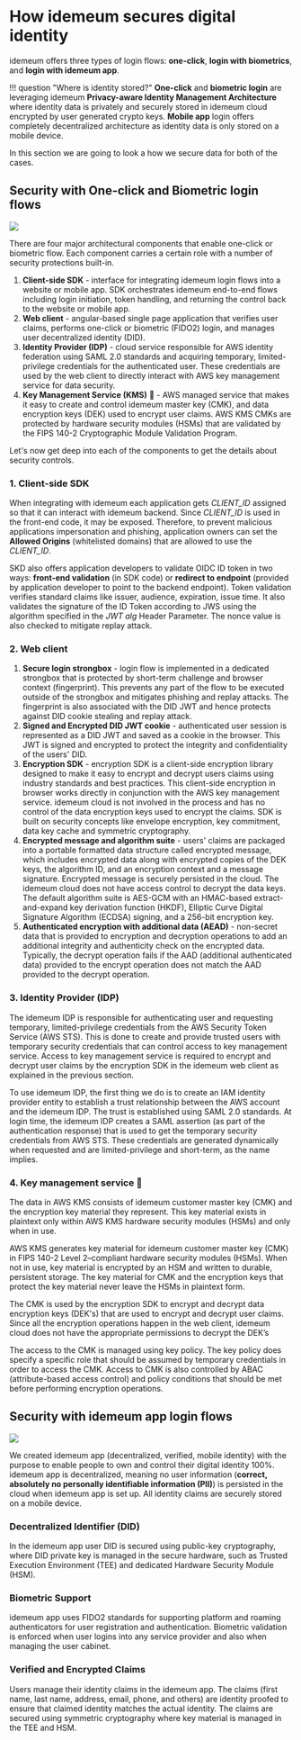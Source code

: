 # How idemeum secures digital identity

idemeum offers three types of login flows: **one-click**, **login with biometrics**, and **login with idemeum app**.

!!! question "Where is identity stored?"
	**One-click** and **biometric login** are leveraging idemeum **Privacy-aware Identity Management Architecture** where identity data is privately and securely stored in idemeum cloud encrypted by user generated crypto keys. **Mobile app** login offers completely decentralized architecture as identity data is only stored on a mobile device. 

In this section we are going to look a how we secure data for both of the cases. 

## Security with One-click and Biometric login flows

![](/assets/security/architecture1.png)

There are four major architectural components that enable one-click or biometric flow. Each component carries a certain role with a number of security protections built-in. 

1. **Client-side SDK** - interface for integrating idemeum login flows into a website or mobile app. SDK orchestrates idemeum end-to-end flows including login initiation, token handling, and returning the control back to the website or mobile app.
2. **Web client** - angular-based single page application that verifies user claims, performs one-click or biometric (FIDO2) login, and manages user decentralized identity (DID). 
3. **Identity Provider (IDP)** - cloud service responsible for AWS identity federation using SAML 2.0 standards and acquiring temporary, limited-privilege credentials for the authenticated user. These credentials are used by the web client to directly interact with AWS key management service for data security.
4. **Key Management Service (KMS)** 🔑 - AWS managed service that makes it easy to create and control idemeum master key (CMK), and data encryption keys (DEK) used to encrypt user claims. AWS KMS CMKs are protected by hardware security modules (HSMs) that are validated by the FIPS 140-2 Cryptographic Module Validation Program.

Let's now get deep into each of the components to get the details about security controls.

### 1. Client-side SDK

When integrating with idemeum each application gets *CLIENT_ID* assigned so that it can interact with idemeum backend. Since *CLIENT_ID* is used in the front-end code, it may be exposed. Therefore, to prevent malicious applications impersonation and phishing, application owners can set the **Allowed Origins** (whitelisted domains) that are allowed to use the *CLIENT_ID*.

SKD also offers application developers to validate OIDC ID token in two ways: **front-end validation** (in SDK code) or **redirect to endpoint** (provided by application developer to point to the backend endpoint). Token validation verifies standard claims like issuer, audience, expiration, issue time. It also validates the signature of the ID Token according to JWS using the algorithm specified in the *JWT alg* Header Parameter. The nonce value is also checked to mitigate replay attack.

### 2. Web client

1. **Secure login strongbox** - login flow is implemented in a dedicated strongbox that is protected by short-term challenge and browser context (fingerprint). This prevents any part of the flow to be executed outside of the strongbox and mitigates phishing and replay attacks. The fingerprint is also associated with the DID JWT and hence protects against DID cookie stealing and replay attack.
2. **Signed and Encrypted DID JWT cookie** - authenticated user session is represented as a DID JWT and saved as a cookie in the browser. This JWT is signed and encrypted to protect the integrity and confidentiality of the users' DID.
3. **Encryption SDK** - encryption SDK is a client-side encryption library designed to make it easy to encrypt and decrypt users claims using industry standards and best practices. This client-side encryption in browser works directly in conjunction with the AWS key management service. idemeum cloud is not involved in the process and has no control of the data encryption keys used to encrypt the claims. SDK is built on security concepts like envelope encryption, key commitment, data key cache and symmetric cryptography.
4. **Encrypted message and algorithm suite** - users' claims are packaged into a portable formatted data structure called encrypted message, which includes encrypted data along with encrypted copies of the DEK keys, the algorithm ID, and an encryption context and a message signature. Encrypted message is securely persisted in the cloud. The idemeum cloud does not have access control to decrypt the data keys. The default algorithm suite is AES-GCM with an HMAC-based extract-and-expand key derivation function (HKDF), Elliptic Curve Digital Signature Algorithm (ECDSA) signing, and a 256-bit encryption key. 
5. **Authenticated encryption with additional data (AEAD)** - non-secret data that is provided to encryption and decryption operations to add an additional integrity and authenticity check on the encrypted data. Typically, the decrypt operation fails if the AAD (additional authenticated data) provided to the encrypt operation does not match the AAD provided to the decrypt operation.

### 3. Identity Provider (IDP)

The idemeum IDP is responsible for authenticating user and requesting temporary, limited-privilege credentials from the AWS Security Token Service (AWS STS). This is done to create and provide trusted users with temporary security credentials that can control access to key management service. Access to key management service is required to encrypt and decrypt user claims by the encryption SDK in the idemeum web client as explained in the previous section. 

To use idemeum IDP, the first thing we do is to create an IAM identity provider entity to establish a trust relationship between the AWS account and the idemeum IDP.  The trust is established using SAML 2.0 standards. At login time, the idemeum IDP creates a SAML assertion (as part of the authentication response) that is used to get the temporary security credentials from AWS STS. These credentials are generated dynamically when requested and are limited-privilege and short-term, as the name implies. 

### 4. Key management service 🔑 

The data in AWS KMS consists of idemeum customer master key (CMK) and the encryption key material they represent. This key material exists in plaintext only within AWS KMS hardware security modules (HSMs) and only when in use.

AWS KMS generates key material for idemeum customer master key (CMK) in FIPS 140-2 Level 2–compliant hardware security modules (HSMs). When not in use, key material is encrypted by an HSM and written to durable, persistent storage. The key material for CMK and the encryption keys that protect the key material never leave the HSMs in plaintext form.

The CMK is used by the encryption SDK to encrypt and decrypt data encryption keys (DEK's) that are used to encrypt and decrypt user claims. Since all the encryption operations happen in the web client, idemeum cloud does not have the appropriate permissions to decrypt the DEK’s

The access to the CMK is managed using key policy. The key policy does specify a specific role that should be assumed by temporary credentials in order to access the CMK. Access to CMK is also controlled by ABAC (attribute-based access control) and policy conditions that should be met before performing encryption operations. 

## Security with idemeum app login flows

![](/assets/security/architecture2.png)

We created idemeum app (decentralized, verified, mobile identity) with the purpose to enable people to own and control their digital identity 100%. idemeum app is decentralized, meaning no user information (**correct, absolutely no personally identifiable information (PII)**) is persisted in the cloud when idemeum app is set up. All identity claims are securely stored on a mobile device. 

### Decentralized Identifier (DID) 

In the idemeum app user DID is secured using public-key cryptography, where DID private key is managed in the secure hardware, such as Trusted Execution Environment (TEE) and dedicated Hardware Security Module (HSM). 

### Biometric Support

idemeum app uses FIDO2 standards for supporting platform and roaming authenticators for user registration and authentication. Biometric validation is enforced when user logins into any service provider and also when managing the user cabinet.

### Verified and Encrypted Claims 

Users manage their identity claims in the idemeum app. The claims (first name, last name, address, email, phone, and others) are identity proofed to ensure that claimed identity matches the actual identity. The claims are secured using symmetric cryptography where key material is managed in the TEE and HSM.



